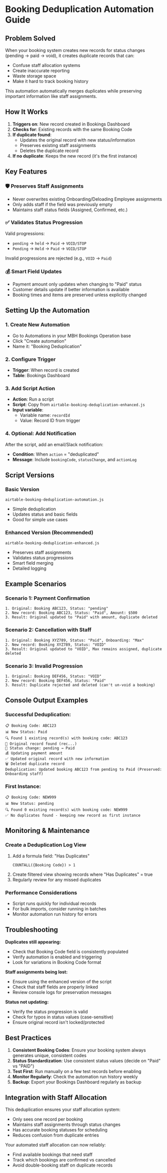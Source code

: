 # Booking Deduplication Automation Guide

## Problem Solved
When your booking system creates new records for status changes (pending → paid → void), it creates duplicate records that can:
- Confuse staff allocation systems
- Create inaccurate reporting
- Waste storage space
- Make it hard to track booking history

This automation automatically merges duplicates while preserving important information like staff assignments.

## How It Works

1. **Triggers on**: New record created in Bookings Dashboard
2. **Checks for**: Existing records with the same Booking Code
3. **If duplicate found**:
   - Updates the original record with new status/information
   - Preserves existing staff assignments
   - Deletes the duplicate record
4. **If no duplicate**: Keeps the new record (it's the first instance)

## Key Features

### 🛡️ Preserves Staff Assignments
- Never overwrites existing Onboarding/Deloading Employee assignments
- Only adds staff if the field was previously empty
- Maintains staff status fields (Assigned, Confirmed, etc.)

### ✅ Validates Status Progression
Valid progressions:
- `pending` → `held` → `Paid` → `VOID/STOP`
- `Pending` → `Held` → `Paid` → `VOID/STOP`

Invalid progressions are rejected (e.g., `VOID` → `Paid`)

### 💰 Smart Field Updates
- Payment amount only updates when changing to "Paid" status
- Customer details update if better information is available
- Booking times and items are preserved unless explicitly changed

## Setting Up the Automation

### 1. Create New Automation
- Go to Automations in your MBH Bookings Operation base
- Click "Create automation"
- Name it: "Booking Deduplication"

### 2. Configure Trigger
- **Trigger**: When record is created
- **Table**: Bookings Dashboard

### 3. Add Script Action
- **Action**: Run a script
- **Script**: Copy from `airtable-booking-deduplication-enhanced.js`
- **Input variable**: 
  - Variable name: `recordId`
  - Value: Record ID from trigger

### 4. Optional: Add Notification
After the script, add an email/Slack notification:
- **Condition**: When `action` = "deduplicated"
- **Message**: Include `bookingCode`, `statusChange`, and `actionLog`

## Script Versions

### Basic Version
`airtable-booking-deduplication-automation.js`
- Simple deduplication
- Updates status and basic fields
- Good for simple use cases

### Enhanced Version (Recommended)
`airtable-booking-deduplication-enhanced.js`
- Preserves staff assignments
- Validates status progressions
- Smart field merging
- Detailed logging

## Example Scenarios

### Scenario 1: Payment Confirmation
```
1. Original: Booking ABC123, Status: "pending"
2. New record: Booking ABC123, Status: "Paid", Amount: $500
3. Result: Original updated to "Paid" with amount, duplicate deleted
```

### Scenario 2: Cancellation with Staff
```
1. Original: Booking XYZ789, Status: "Paid", Onboarding: "Max"
2. New record: Booking XYZ789, Status: "VOID"
3. Result: Original updated to "VOID", Max remains assigned, duplicate deleted
```

### Scenario 3: Invalid Progression
```
1. Original: Booking DEF456, Status: "VOID"
2. New record: Booking DEF456, Status: "Paid"
3. Result: Duplicate rejected and deleted (can't un-void a booking)
```

## Console Output Examples

### Successful Deduplication:
```
📋 Booking Code: ABC123
📊 New Status: Paid
🔍 Found 1 existing record(s) with booking code: ABC123
📌 Original record found (rec...)
🔄 Status change: pending → Paid
💰 Updating payment amount
✅ Updated original record with new information
🗑️ Deleted duplicate record
Deduplication: Updated booking ABC123 from pending to Paid (Preserved: Onboarding staff)
```

### First Instance:
```
📋 Booking Code: NEW999
📊 New Status: pending
🔍 Found 0 existing record(s) with booking code: NEW999
✅ No duplicates found - keeping new record as first instance
```

## Monitoring & Maintenance

### Create a Deduplication Log View
1. Add a formula field: "Has Duplicates"
   ```
   COUNTALL({Booking Code}) > 1
   ```
2. Create filtered view showing records where "Has Duplicates" = true
3. Regularly review for any missed duplicates

### Performance Considerations
- Script runs quickly for individual records
- For bulk imports, consider running in batches
- Monitor automation run history for errors

## Troubleshooting

**Duplicates still appearing:**
- Check that Booking Code field is consistently populated
- Verify automation is enabled and triggering
- Look for variations in Booking Code format

**Staff assignments being lost:**
- Ensure using the enhanced version of the script
- Check that staff fields are properly linked
- Review console logs for preservation messages

**Status not updating:**
- Verify the status progression is valid
- Check for typos in status values (case-sensitive)
- Ensure original record isn't locked/protected

## Best Practices

1. **Consistent Booking Codes**: Ensure your booking system always generates unique, consistent codes
2. **Status Standardization**: Use consistent status values (decide on "Paid" vs "PAID")
3. **Test First**: Run manually on a few test records before enabling
4. **Monitor Regularly**: Check the automation run history weekly
5. **Backup**: Export your Bookings Dashboard regularly as backup

## Integration with Staff Allocation

This deduplication ensures your staff allocation system:
- Only sees one record per booking
- Maintains staff assignments through status changes
- Has accurate booking statuses for scheduling
- Reduces confusion from duplicate entries

Your automated staff allocation can now reliably:
- Find available bookings that need staff
- Track which bookings are confirmed vs cancelled
- Avoid double-booking staff on duplicate records 